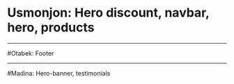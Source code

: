 # Usmonjon: Hero discount, navbar, hero, products
<hr>

#Otabek: Footer
<hr>

#Madina: Hero-banner, testimonials
